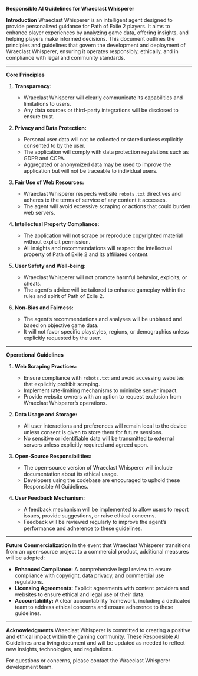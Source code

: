 **Responsible AI Guidelines for Wraeclast Whisperer**

**Introduction**
Wraeclast Whisperer is an intelligent agent designed to provide personalized guidance for Path of Exile 2 players. It aims to enhance player experiences by analyzing game data, offering insights, and helping players make informed decisions. This document outlines the principles and guidelines that govern the development and deployment of Wraeclast Whisperer, ensuring it operates responsibly, ethically, and in compliance with legal and community standards.

---

**Core Principles**

1. **Transparency:**
   - Wraeclast Whisperer will clearly communicate its capabilities and limitations to users.
   - Any data sources or third-party integrations will be disclosed to ensure trust.

2. **Privacy and Data Protection:**
   - Personal user data will not be collected or stored unless explicitly consented to by the user.
   - The application will comply with data protection regulations such as GDPR and CCPA.
   - Aggregated or anonymized data may be used to improve the application but will not be traceable to individual users.

3. **Fair Use of Web Resources:**
   - Wraeclast Whisperer respects website `robots.txt` directives and adheres to the terms of service of any content it accesses.
   - The agent will avoid excessive scraping or actions that could burden web servers.

4. **Intellectual Property Compliance:**
   - The application will not scrape or reproduce copyrighted material without explicit permission.
   - All insights and recommendations will respect the intellectual property of Path of Exile 2 and its affiliated content.

5. **User Safety and Well-being:**
   - Wraeclast Whisperer will not promote harmful behavior, exploits, or cheats.
   - The agent’s advice will be tailored to enhance gameplay within the rules and spirit of Path of Exile 2.

6. **Non-Bias and Fairness:**
   - The agent’s recommendations and analyses will be unbiased and based on objective game data.
   - It will not favor specific playstyles, regions, or demographics unless explicitly requested by the user.

---

**Operational Guidelines**

1. **Web Scraping Practices:**
   - Ensure compliance with `robots.txt` and avoid accessing websites that explicitly prohibit scraping.
   - Implement rate-limiting mechanisms to minimize server impact.
   - Provide website owners with an option to request exclusion from Wraeclast Whisperer’s operations.

2. **Data Usage and Storage:**
   - All user interactions and preferences will remain local to the device unless consent is given to store them for future sessions.
   - No sensitive or identifiable data will be transmitted to external servers unless explicitly required and agreed upon.

3. **Open-Source Responsibilities:**
   - The open-source version of Wraeclast Whisperer will include documentation about its ethical usage.
   - Developers using the codebase are encouraged to uphold these Responsible AI Guidelines.

4. **User Feedback Mechanism:**
   - A feedback mechanism will be implemented to allow users to report issues, provide suggestions, or raise ethical concerns.
   - Feedback will be reviewed regularly to improve the agent’s performance and adherence to these guidelines.

---

**Future Commercialization**
In the event that Wraeclast Whisperer transitions from an open-source project to a commercial product, additional measures will be adopted:
   - **Enhanced Compliance:** A comprehensive legal review to ensure compliance with copyright, data privacy, and commercial use regulations.
   - **Licensing Agreements:** Explicit agreements with content providers and websites to ensure ethical and legal use of their data.
   - **Accountability:** A clear accountability framework, including a dedicated team to address ethical concerns and ensure adherence to these guidelines.

---

**Acknowledgments**
Wraeclast Whisperer is committed to creating a positive and ethical impact within the gaming community. These Responsible AI Guidelines are a living document and will be updated as needed to reflect new insights, technologies, and regulations.

For questions or concerns, please contact the Wraeclast Whisperer development team.

